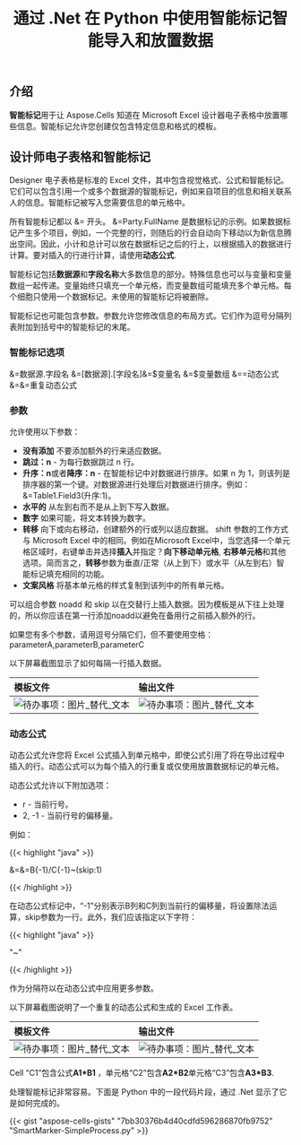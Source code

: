 ﻿---
title: 通过 .Net 在 Python 中使用智能标记智能导入和放置数据
linktitle: 智能标记
type: docs
weight: 190
url: /zh/python-net/using-smart-markers/
description: 通过 .Net 库根据模板 Excel 文件 Aspose.Cells 为 Python 智能导入和放置数据。
---
## **介绍**
**智能标记**用于让 Aspose.Cells 知道在 Microsoft Excel 设计器电子表格中放置哪些信息。智能标记允许您创建仅包含特定信息和格式的模板。
## **设计师电子表格和智能标记**
Designer 电子表格是标准的 Excel 文件，其中包含视觉格式、公式和智能标记。它们可以包含引用一个或多个数据源的智能标记，例如来自项目的信息和相关联系人的信息。智能标记被写入您需要信息的单元格中。

所有智能标记都以 &= 开头。 &=Party.FullName 是数据标记的示例。如果数据标记产生多个项目，例如，一个完整的行，则随后的行会自动向下移动以为新信息腾出空间。因此，小计和总计可以放在数据标记之后的行上，以根据插入的数据进行计算。要对插入的行进行计算，请使用**动态公式**.

智能标记包括**数据源**和**字段名称**大多数信息的部分。特殊信息也可以与变量和变量数组一起传递。变量始终只填充一个单元格，而变量数组可能填充多个单元格。每个细胞只使用一个数据标记。未使用的智能标记将被删除。

智能标记也可能包含参数。参数允许您修改信息的布局方式。它们作为逗号分隔列表附加到括号中的智能标记的末尾。
### **智能标记选项**
 &=数据源.字段名
&=[数据源].[字段名]&=$变量名
&=$变量数组
&==动态公式
&=&=重复动态公式
### **参数**
允许使用以下参数：

- **没有添加** 不要添加额外的行来适应数据。
- **跳过：n** - 为每行数据跳过 n 行。
- **升序：n**或者**降序：n** - 在智能标记中对数据进行排序。如果 n 为 1，则该列是排序器的第一个键。对数据源进行处理后对数据进行排序。例如：&=Table1.Field3(升序:1)。
- **水平的** 从左到右而不是从上到下写入数据。
- **数字** 如果可能，将文本转换为数字。
- **转移** 向下或向右移动，创建额外的行或列以适应数据。 shift 参数的工作方式与 Microsoft Excel 中的相同。例如在Microsoft Excel中，当您选择一个单元格区域时，右键单击并选择**插入**并指定？**向下移动单元格**, **右移单元格**和其他选项。简而言之，**转移**参数为垂直/正常（从上到下）或水平（从左到右）智能标记填充相同的功能。
- **文案风格** 将基本单元格的样式复制到该列中的所有单元格。

可以组合参数 noadd 和 skip 以在交替行上插入数据。因为模板是从下往上处理的，所以你应该在第一行添加noadd以避免在备用行之前插入额外的行。

如果您有多个参数，请用逗号分隔它们，但不要使用空格：parameterA,parameterB,parameterC

以下屏幕截图显示了如何每隔一行插入数据。

|**模板文件**|**输出文件**|
|:- |:- |
|![待办事项：图片_替代_文本](using-smart-markers_1.jpg)|![待办事项：图片_替代_文本](using-smart-markers_2.jpg)|
### **动态公式**
动态公式允许您将 Excel 公式插入到单元格中，即使公式引用了将在导出过程中插入的行。动态公式可以为每个插入的行重复或仅使用放置数据标记的单元格。

动态公式允许以下附加选项：

- r - 当前行号。
- 2, -1 - 当前行号的偏移量。

例如：

{{< highlight "java" >}}

 &=&=B{-1}/C{-1}~(skip:1)

{{< /highlight >}}

在动态公式标记中，“-1”分别表示B列和C列到当前行的偏移量，将设置除法运算，skip参数为一行。此外，我们应该指定以下字符：

{{< highlight "java" >}}

 "~"

{{< /highlight >}}

作为分隔符以在动态公式中应用更多参数。

以下屏幕截图说明了一个重复的动态公式和生成的 Excel 工作表。

|**模板文件**|**输出文件**|
|:- |:- |
|![待办事项：图片_替代_文本](using-smart-markers_3.jpg)|![待办事项：图片_替代_文本](using-smart-markers_4.jpg)|
Cell “C1”包含公式**A1*B1** ，单元格“C2”包含**A2*B2**单元格“C3”包含**A3*B3**.

处理智能标记非常容易。下面是 Python 中的一段代码片段，通过 .Net 显示了它是如何完成的。

{{< gist "aspose-cells-gists" "7bb30376b4d40cdfd596286870fb9752" "SmartMarker-SimpleProcess.py" >}}


